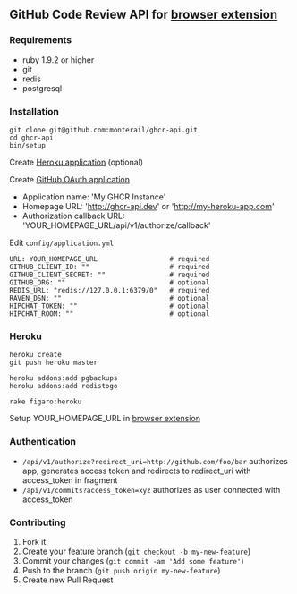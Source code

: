 ## GitHub Code Review API for [browser extension](https://github.com/monterail/ghcr)

### Requirements
  - ruby 1.9.2 or higher
  - git
  - redis
  - postgresql

### Installation
```
git clone git@github.com:monterail/ghcr-api.git
cd ghcr-api
bin/setup
```
Create [Heroku application](https://github.com/monterail/ghcr-api#Heroku) (optional)

Create [GitHub OAuth application](https://github.com/settings/applications/new)

- Application name: 'My GHCR Instance'
- Homepage URL: 'http://ghcr-api.dev' or 'http://my-heroku-app.com'
- Authorization callback URL: 'YOUR_HOMEPAGE_URL/api/v1/authorize/callback'

Edit `config/application.yml`

```
URL: YOUR_HOMEPAGE_URL                  # required
GITHUB_CLIENT_ID: ""                    # required
GITHUB_CLIENT_SECRET: ""                # required
GITHUB_ORG: ""                          # optional
REDIS_URL: "redis://127.0.0.1:6379/0"   # required
RAVEN_DSN: ""                           # optional
HIPCHAT_TOKEN: ""                       # optional
HIPCHAT_ROOM: ""                        # optional
```

### Heroku

```
heroku create
git push heroku master

heroku addons:add pgbackups
heroku addons:add redistogo

rake figaro:heroku
```

Setup YOUR_HOMEPAGE_URL in [browser extension](https://github.com/monterail/ghcr)

### Authentication

- `/api/v1/authorize?redirect_uri=http://github.com/foo/bar` authorizes app, generates access token and redirects to redirect_uri with access_token in fragment
- `/api/v1/commits?access_token=xyz` authorizes as user connected with access_token

### Contributing

1. Fork it
2. Create your feature branch (`git checkout -b my-new-feature`)
3. Commit your changes (`git commit -am 'Add some feature'`)
4. Push to the branch (`git push origin my-new-feature`)
5. Create new Pull Request
